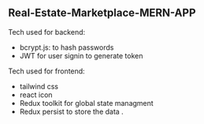 ## Real-Estate-Marketplace-MERN-APP

Tech used for backend:

- bcrypt.js: to hash passwords
- JWT for user signin to generate token

Tech used for frontend:

- tailwind css
- react icon
- Redux toolkit for global state managment
- Redux persist to store the data .

